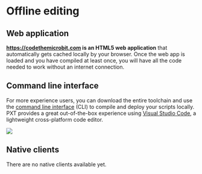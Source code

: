 # Offline editing

## Web application

**https://codethemicrobit.com is an HTML5 web application** that automatically gets cached locally by your browser. 
Once the web app is loaded and you have compiled at least once, you will have all the code needed to work without an internet connection.

## Command line interface

For more experience users, you can download the entire toolchain and use the [command line interface](/cli) (CLI) to compile 
and deploy your scripts locally. PXT provides a great out-of-the-box experience using [Visual Studio Code](/code), 
a lightweight cross-platform code editor.

![](/static/mb/vscode.png)

## Native clients

There are no native clients available yet.